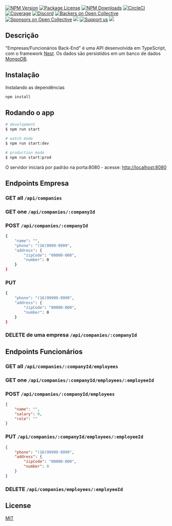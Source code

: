 [circleci-image]: https://img.shields.io/circleci/build/github/nestjs/nest/master?token=abc123def456
[circleci-url]: https://circleci.com/gh/nestjs/nest

<a href="https://www.npmjs.com/~nestjscore" target="_blank"><img src="https://img.shields.io/npm/v/@nestjs/core.svg" alt="NPM Version" /></a>
<a href="https://www.npmjs.com/~nestjscore" target="_blank"><img src="https://img.shields.io/npm/l/@nestjs/core.svg" alt="Package License" /></a>
<a href="https://www.npmjs.com/~nestjscore" target="_blank"><img src="https://img.shields.io/npm/dm/@nestjs/common.svg" alt="NPM Downloads" /></a>
<a href="https://circleci.com/gh/nestjs/nest" target="_blank"><img src="https://img.shields.io/circleci/build/github/nestjs/nest/master" alt="CircleCI" /></a>
<a href="https://coveralls.io/github/nestjs/nest?branch=master" target="_blank"><img src="https://coveralls.io/repos/github/nestjs/nest/badge.svg?branch=master#9" alt="Coverage" /></a>
<a href="https://discord.gg/G7Qnnhy" target="_blank"><img src="https://img.shields.io/badge/discord-online-brightgreen.svg" alt="Discord"/></a>
<a href="https://opencollective.com/nest#backer" target="_blank"><img src="https://opencollective.com/nest/backers/badge.svg" alt="Backers on Open Collective" /></a>
<a href="https://opencollective.com/nest#sponsor" target="_blank"><img src="https://opencollective.com/nest/sponsors/badge.svg" alt="Sponsors on Open Collective" /></a>
  <a href="https://paypal.me/kamilmysliwiec" target="_blank"><img src="https://img.shields.io/badge/Donate-PayPal-ff3f59.svg"/></a>
    <a href="https://opencollective.com/nest#sponsor"  target="_blank"><img src="https://img.shields.io/badge/Support%20us-Open%20Collective-41B883.svg" alt="Support us"></a>
  <a href="https://twitter.com/nestframework" target="_blank"><img src="https://img.shields.io/twitter/follow/nestframework.svg?style=social&label=Follow"></a>
</p>
  <!--[![Backers on Open Collective](https://opencollective.com/nest/backers/badge.svg)](https://opencollective.com/nest#backer)
  [![Sponsors on Open Collective](https://opencollective.com/nest/sponsors/badge.svg)](https://opencollective.com/nest#sponsor)-->


## Descrição

"Empresas/Funcionários Back-End" é uma API desenvolvida em TypeScript, com o framework [Nest](https://github.com/nestjs/nest). Os dados são persistidos em um banco de dados [MongoDB](https://www.mongodb.com/).

## Instalação

Instalando as dependências
```bash
npm install
```

## Rodando o app
```bash
# development
$ npm run start

# watch mode
$ npm run start:dev

# production mode
$ npm run start:prod
```

O servidor iniciará por padrão na porta:8080 - acesse: <http://localhost:8080>

## Endpoints Empresa

### GET all `/api/companies`

### GET one `/api/companies/:companyId`

### POST `/api/companies/:companyId`
```bash
{
	"name": "",
	"phone": "(16)9999-9999",
	"address": {
		"zipCode": "00000-000",
        "number": 0
	}
}
```

### PUT
```bash
{
	"phone": "(16)99999-9999",
	"address": {
		"zipCode": "00000-000",
        "number": 0
	}
}
```

### DELETE de uma empresa `/api/companies/:companyId`

## Endpoints Funcionários

### GET all `/api/companies/:companyId/employees`

### GET one `/api/companies/:companyId/employees/:employeeId`

### POST `/api/companies/:companyId/employees`
```json
{
	"name": "",
	"salary": 0,
	"role": ""
}
```

### PUT `/api/companies/:companyId/employees/:employeeId`
```json
{
	"phone": "(16)99999-9999",
	"address": {
		"zipCode": "00000-000",
        "number": 0
	}
}
```

### DELETE `/api/companies/employees/:employeeId`

## License
[MIT](https://choosealicense.com/licenses/mit/)
